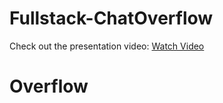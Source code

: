 # Fullstack-ChatOverflow

Check out the presentation video:
[Watch Video](https://youtu.be/Z-4kq6ONtjc?si=dcUNVpDZeYEPwt_b)
# Overflow
